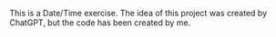 This is a Date/Time exercise. The idea of this project was created by ChatGPT, but the code has been created by me.
